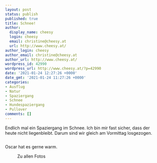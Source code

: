 ```yaml
---
layout: post
status: publish
published: true
title: Schnee!
author:
  display_name: cheesy
  login: cheesy
  email: christine@cheesy.at
  url: http://www.cheesy.at/
author_login: cheesy
author_email: christine@cheesy.at
author_url: http://www.cheesy.at/
wordpress_id: 42990
wordpress_url: http://www.cheesy.at/?p=42990
date: '2021-01-24 12:27:26 +0000'
date_gmt: '2021-01-24 11:27:26 +0000'
categories:
- Ausflug
- Natur
- Spaziergang
- Schnee
- Hundespaziergang
- Pullover
comments: []
---
```

<!-- wp:paragraph -->
Endlich mal ein Spaziergang im Schnee. Ich bin mir fast sicher, dass der heute nicht liegenbleibt. Darum sind wir gleich am Vormittag losgezogen.
<!-- /wp:paragraph -->
<!-- wp:image {"id":42978} -->
<figure class="wp-block-image"><img src="{% link _fotos/leben-in-belfast/2021-2/schnee/Schnee-005-1.jpg %}" alt="" class="wp-image-42978"></figure>
<!-- /wp:image -->
<!-- wp:paragraph -->
Oscar hat es gerne warm.
<!-- /wp:paragraph -->
<!-- wp:image {"id":42981,"linkDestination":"custom"} -->
<figure class="wp-block-image"><a href="{% link _fotos/leben-in-belfast/2021-2/schnee/index.md %}"><img src="{% link _fotos/leben-in-belfast/2021-2/schnee/Schnee-008-1.jpg %}" alt="" class="wp-image-42981"></a><br>
<figcaption>Zu allen Fotos</figcaption>
</figure>
<!-- /wp:image -->
